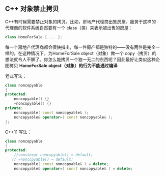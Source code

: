 ## C++ 对象禁止拷贝
C++有时候需要禁止对象的拷贝。比如，房地产代理商出售房屋，服务于这样的代理商的软件系统自然要有一个 class（类）来表示被出售的房屋：

``` c++
class HomeForSale { ... };
```

每一个房地产代理商都会很快指出，每一件房产都是独特的——没有两件是完全一样的。在这种情况下，为HomeForSale object（对象）做一个 copy（拷贝）的想法就令人不解了。你怎么能拷贝一个独一无二的东西呢？因此最好让类似这种企图拷贝 **HomeForSale object（对象）的行为不能通过编译**

老式写法：

``` c++
class noncopyable  
{  
protected:  
    noncopyable() {}  
    ~noncopyable() {}  
private:  
    noncopyable( const noncopyable& );  
    noncopyable& operator=( const noncopyable& );  
};
```

C++11 写法：

``` c++
class noncopyable  
{  
protected:  
    //constexpr noncopyable() = default;  
   // ~noncopyable() = default;  
    noncopyable( const noncopyable& ) = delete;  
    noncopyable& operator=( const noncopyable& ) = delete;  

```